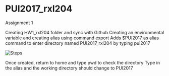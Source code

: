 
# PUI2017_rxl204
Assignment 1 

Creating HW1_rxl204 folder and sync with Github
Creating an environmental variable and creating alias using command export
Adds $PUI2017 as alias command to enter directory named PUI2017_rxl204 by
typing pui2017

![Steps](https://github.com/rxl204/PUI2017_rxl204/HW1_rxl204/Screenshots/HW1_environmental%20variable.JPG)

Once created, return to home and type pwd to check the directory
Type in the alias and the working directory should change to PUI2017


